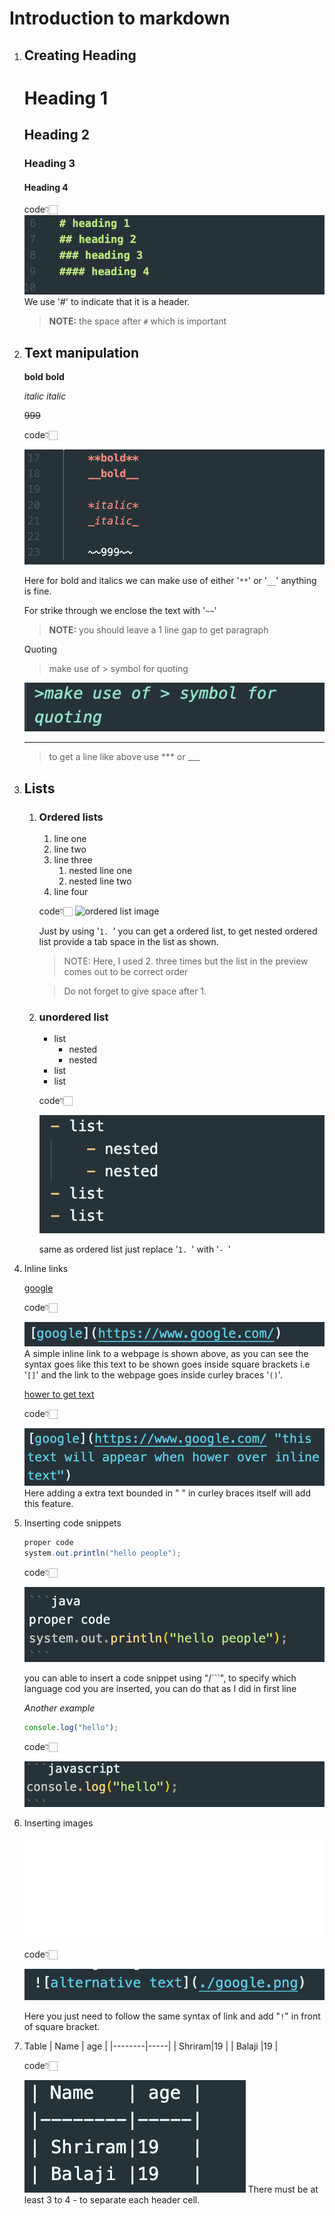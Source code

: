 # Introduction to markdown 

1. ## Creating Heading  

    # Heading 1  
    ## Heading 2
    ### Heading 3
    #### Heading 4
    code👇🏻
    ![heading tags ](./images/Screenshot%202022-07-23%20at%201.00.20%20PM.png)
    We use '#' to indicate that it is a header.

    > **NOTE:** the space after `#` which is important

2. ## Text manipulation

    **bold** 
    __bold__

    *italic*
    _italic_

    ~~999~~

     code👇🏻
     
    ![text manipulation image](./images/textmanipulation.png)

    Here for bold and italics we can make use of either '`**`' or '`__`' anything is fine.

    For strike through we enclose the text with '`~~`'

    >__NOTE:__ you should leave a 1 line gap to get paragraph 

    Quoting
    > make use of > symbol for quoting

    ![quoting](./images/quoteing%20.png)
    ***

    > to get a line  like above use *** or ___

3. ## Lists
    1. ### Ordered lists
    
        1. line one 
        2. line two
        2. line three 
            1. nested line one
            2. nested line two
        2. line four

        code👇🏻
        ![ordered list image](./ordered%20list.png)
        
        
        Just by using '`1. `' you can get a ordered list, to get nested ordered  list provide a tab space in the list as shown.
        > NOTE: Here, I used 2. three times but the list in the preview comes out to be correct order
        
        > Do not forget to give space after 1. 



    2. ### unordered list
    
    
        - list 
            - nested
            - nested
        - list
        - list

        code👇🏻
        
        ![unordered list](./images/unordered%20list.png)

        same as ordered list just replace '`1. `' with '`- `'

    


4. Inline links

    [google](https://www.google.com/)
  
    code👇🏻
    
    
    
    ![inline link](./images/inline%20link.png)
    A simple inline link to a webpage is shown above, as you can see the syntax goes like this text to be shown goes inside square brackets i.e '`[]`' and the link to the webpage goes inside curley braces '`()`'.

    [hower to get text](https://www.google.com/ "this text will appear when hower over inline text")

    code👇🏻
    
    ![hower to get text](./images/Inline%20link%202.png)
    Here adding a extra text bounded in " " in curley braces itself will add this feature.

5. Inserting code snippets

    ```java
    proper code 
    system.out.println("hello people");
    ``` 
    
    code👇🏻
    
    ![code snipet java](./images/code%20snipit%201.png)

    you can able to insert a code snippet using "/```", to specify which language cod you are inserted, you can do that as I did in first line

    *Another example*

    ```javascript
    console.log("hello");
    ```
     
     code👇🏻
     
    ![code snippent 2](./images/code%20snippet%202.png)

6. Inserting images

    ![alternative text](./images/google.png)
    
     code👇🏻
     
    ![image](./images/image.png)

    Here you just need to follow the same syntax of link and add "`!`" in front of square bracket.
7. Table
    | Name   | age | 
    |--------|-----|
    | Shriram|19   |
    | Balaji |19   |
    
    
    code👇🏻
    
    ![table](./images/Table.png)
    There must be at least 3 to 4 - to separate each header cell.













